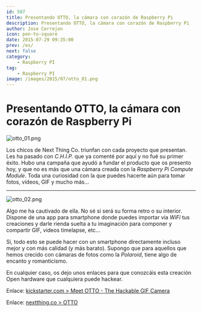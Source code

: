 ```yaml
---
id: 597
title: Presentando OTTO, la cámara con corazón de Raspberry Pi
description: Presentando OTTO, la cámara con corazón de Raspberry Pi
author: Jose Cerrejon
icon: pen-to-square
date: 2015-07-29 09:35:00
prev: /es/
next: false
category:
    - Raspberry PI
tag:
    - Raspberry PI
image: /images/2015/07/otto_01.png
---
```


# Presentando OTTO, la cámara con corazón de Raspberry Pi

![otto_01.png](/images/2015/07/otto_01.png)

Los chicos de Next Thing Co. triunfan con cada proyecto que presentan. Les ha pasado con _C.H.I.P._ que ya comenté por aquí y no fué su primer éxito. Hubo una campaña que ayudó a fundar el producto que os presento hoy, y que no es más que una cámara creada con la _Raspberry Pi Compute Module_. Toda una curiosidad con la que puedes hacerte aún para tomar fotos, vídeos, GIF y mucho más...

---

![otto_02.png](/images/2015/07/otto_02.png)

Algo me ha cautivado de ella. No sé si será su forma retro o su interior. Dispone de una app para smartphone donde puedes importar via _WiFi_ tus creaciones y darle rienda suelta a tu imaginación para componer y compartir GIF, videos timelapse, etc...

Si, todo esto se puede hacer con un smartphone directamente incluso mejor y con más calidad (y más barato). Supongo que para aquellos que hemos crecido con cámaras de fotos como la _Polaroid_, tiene algo de encanto y romanticismo.

En cualquier caso, os dejo unos enlaces para que conozcáis esta creación Open hardware que cualquiera puede hackear.

Enlace: [kickstarter.com > Meet OTTO - The Hackable GIF Camera](https://www.kickstarter.com/projects/1598272670/meet-otto-the-hackable-gif-camera/description)

Enlace: [nextthing.co > OTTO](https://nextthing.co/otto.html)
